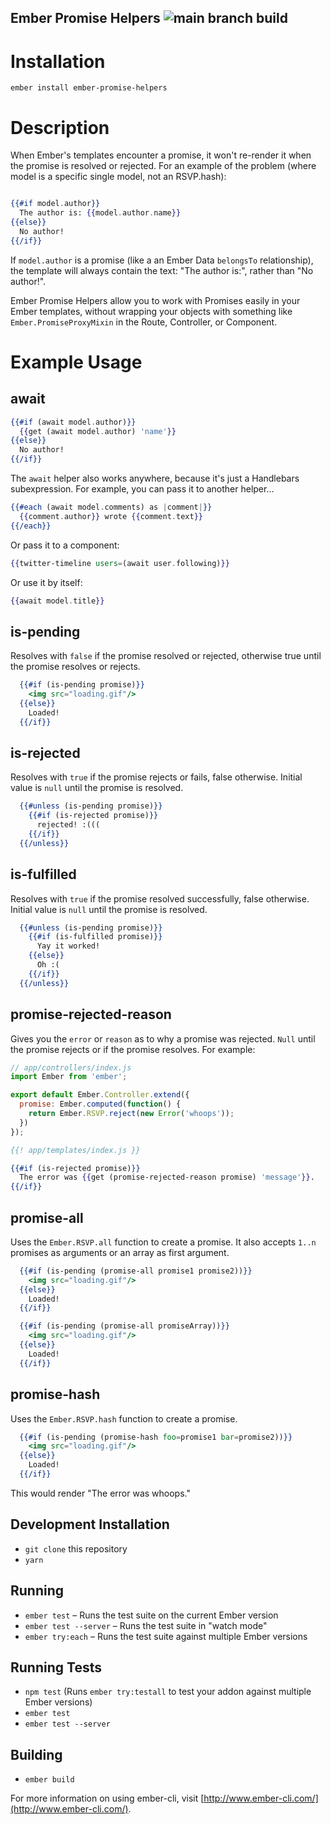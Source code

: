 Ember Promise Helpers ![main branch build](https://github.com/fivetanley/ember-promise-helpers/workflows/test/badge.svg?branch=main)
------

# Installation

`ember install ember-promise-helpers`

# Description

When Ember's templates encounter a promise, it won't re-render it when
the promise is resolved or rejected. For an example of the problem (where model is a specific single model, not an RSVP.hash):


```handlebars

{{#if model.author}}
  The author is: {{model.author.name}}
{{else}}
  No author!
{{/if}}
```

If `model.author` is a promise (like a an Ember Data `belongsTo`
relationship), the template will always contain the text: "The author
is:", rather than "No author!".

Ember Promise Helpers allow you to work with Promises easily in your
Ember templates, without wrapping your objects with something like
`Ember.PromiseProxyMixin` in the Route, Controller, or Component.

# Example Usage

## await

```handlebars
{{#if (await model.author)}}
  {{get (await model.author) 'name'}}
{{else}}
  No author!
{{/if}}
```

The `await` helper also works anywhere, because it's just a Handlebars
subexpression. For example, you can pass it to another helper...

```handlebars
{{#each (await model.comments) as |comment|}}
  {{comment.author}} wrote {{comment.text}}
{{/each}}
```

Or pass it to a component:

```handlebars
{{twitter-timeline users=(await user.following)}}
```

Or use it by itself:

```handlebars
{{await model.title}}
```

## is-pending

Resolves with `false` if the promise resolved or rejected, otherwise
true until the promise resolves or rejects.

```handlebars
  {{#if (is-pending promise)}}
    <img src="loading.gif"/>
  {{else}}
    Loaded!
  {{/if}}
```

## is-rejected

Resolves with `true` if the promise rejects or fails, false
otherwise. Initial value is `null` until the promise is resolved.

```handlebars
  {{#unless (is-pending promise)}}
    {{#if (is-rejected promise)}}
      rejected! :(((
    {{/if}}
  {{/unless}}
```

## is-fulfilled

Resolves with `true` if the promise resolved successfully, false
otherwise. Initial value is `null` until the promise is resolved.

```handlebars
  {{#unless (is-pending promise)}}
    {{#if (is-fulfilled promise)}}
      Yay it worked!
    {{else}}
      Oh :(
    {{/if}}
  {{/unless}}
```

## promise-rejected-reason

Gives you the `error` or `reason` as to why a promise was rejected. `Null`
until the promise rejects or if the promise resolves. For example:

```javascript
// app/controllers/index.js
import Ember from 'ember';

export default Ember.Controller.extend({
  promise: Ember.computed(function() {
    return Ember.RSVP.reject(new Error('whoops'));
  })
});
```

```handlebars
{{! app/templates/index.js }}

{{#if (is-rejected promise)}}
  The error was {{get (promise-rejected-reason promise) 'message'}}.
{{/if}}
```

## promise-all

Uses the `Ember.RSVP.all` function to create a promise.
It also accepts `1..n` promises as arguments or an array as first argument.


```handlebars
  {{#if (is-pending (promise-all promise1 promise2))}}
    <img src="loading.gif"/>
  {{else}}
    Loaded!
  {{/if}}
```


```handlebars
  {{#if (is-pending (promise-all promiseArray))}}
    <img src="loading.gif"/>
  {{else}}
    Loaded!
  {{/if}}
```

## promise-hash

Uses the `Ember.RSVP.hash` function to create a promise.


```handlebars
  {{#if (is-pending (promise-hash foo=promise1 bar=promise2))}}
    <img src="loading.gif"/>
  {{else}}
    Loaded!
  {{/if}}
```

This would render "The error was whoops."

## Development Installation

* `git clone` this repository
* `yarn`

## Running

* `ember test` – Runs the test suite on the current Ember version
* `ember test --server` – Runs the test suite in "watch mode"
* `ember try:each` – Runs the test suite against multiple Ember versions

## Running Tests

* `npm test` (Runs `ember try:testall` to test your addon against multiple Ember versions)
* `ember test`
* `ember test --server`

## Building

* `ember build`

For more information on using ember-cli, visit [http://www.ember-cli.com/](http://www.ember-cli.com/).
